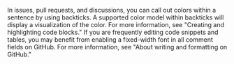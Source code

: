 In issues, pull requests, and discussions, you can call out colors within a sentence by using backticks. A supported color model within backticks will display a visualization of the color.
For more information, see "Creating and highlighting code blocks."
If you are frequently editing code snippets and tables, you may benefit from enabling a fixed-width font in all comment fields on GitHub. For more information, see "About writing and formatting on GitHub."
